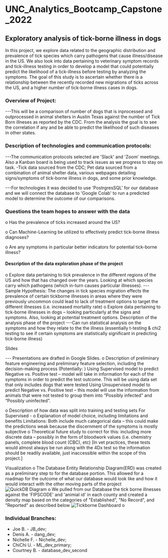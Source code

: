 # UNC_Analytics_Bootcamp_Capstone_2022

## Exploratory analysis of tick-borne illness in dogs
In this project, we explore data related to the geographic distribution and prevalence of tick species which carry pathogens that cause illness/disease in the US. We also look into data pertaining to veterinary symptom records and tick-illness testing in order to develop a model that could potentially predict the likelihood of a tick-illness before testing by analyzing the symptoms. The goal of this study is to ascertain whether there is a relationship between the recently recorded new migrations of ticks across the US, and a higher number of tick-borne illness cases in dogs. 
### Overview of Project:
---This will be a comparison of number of dogs that is inprocessed and outprocessed in animal shelters in Austin Texas against the number of Tick Born illneses as reported by the CDC. From the analysis the goal is to see the correlation if any and be able to predict the likelihood of such diseases in other states.

### Description of technologies and communication protocols:
---The communication protocols selected are 'Slack' and 'Zoom' meetings. Also a Kanban board is being used to track issues as we progress to stay on task. 
-Tick data sourced from the CDC; Pet data sourced from a combination of animal shelter data, various webpages detailing signs/symptoms of tick-borne illness in dogs, and some prior knowledge.

---For technologies it was decided to use 'PostrgresSQL' for our database and we will connect the database to 'Google Colab' to run a predicted model to determine the outcome of our comparisons.

### Questions the team hopes to answer with the data
o	Has the prevalence of ticks increased around the US?

o	Can Machine-Learning be utilized to effectively predict tick-borne illness diagnoses?

o	Are any symptoms in particular better indicators for potential tick-borne illness?

#### Description of the data exploration phase of the project
o	Explore data pertaining to tick prevalence in the different regions of the US and how that has changed over the years. Looking at which species carry which
    pathogens (which in-turn causes particular illnesses). 
    ---Sample Hypothesis: The changes in tick species migration effects the prevalence of certain tickborne illnesses in areas where they were previously uncommon
    could lead to lack of treatment options to target the different illnesses (i.e. increased mortality rate)
o	Explore data pertaining to tick-borne illnesses in dogs – looking particularly at the signs and symptoms. Also, looking at potential treatment options. 
    Description of the analysis phase of the project
    ---Can run statistical analysis on the symptoms and how they relate to the the illness (essentially t-testing & chi2 testing to see if certain symptoms are
    statistically significant in predicting tick-borne illness)

Slides

--- Presentations are drafted in Google Slides.
o	Description of preliminary feature engineering and preliminary feature selection, including the decision-making process
    (Potentially: )
    Using Supervised model to predict Negative vs. Positive test – model will take in information for each of the symptoms in order to predict the test outcome. 
    This will be using data set that only includes dogs that were tested
    Using Unsupervised model to predict Negative vs. Positive test – this model will use the information from animals that were not tested  to group them into
    “Possibly infected” and “Possibly uninfected”. 

o	Description of how data was split into training and testing sets
    For Supervised - 
o	Explanation of model choice, including limitations and benefits
    Limitations: Both include much categorical data – this could make the predictions weak because the discernment of the symptoms is mostly subjective
o	Theoretical future study to correct for this: including more discrete data – possibly in the form of bloodwork values (i.e. chemistry panels, complete blood count
    (CBC), etc) [In vet practices, these tests would almost always be run along with the 4Dx test so the information should be readily available, just inaccessible
    within the scope of this project.]
    
Visualization
o The Database Entity Relationship Diagram(ERD) was created as a preliminary step to for the database portion. This allowed for a roadmap for the outcome of what our database would look like and how it would interact with the other moving parts of the project ![QuickDB Diagram](https://github.com/jobloom79/UNC_Analytics_Bootcamp_Capstone_2022/blob/customer_acceptance_test/Visualizations/QuickDBD-Capstone%20(1).png)
o We pulled from our Database the tick borne illnesses against the 'FIPSCODE' and 'animial id' in each county and created a density map based on the categories of "Established", "No Record", and "Reported" as described below ![Tickborne Dashboard](https://github.com/jobloom79/UNC_Analytics_Bootcamp_Capstone_2022/blob/customer_acceptance_test/Visualizations/Tickborne%20Dashboard.PNG)
o


### Individual Branches:
- Joe B. - JB_dev;
- Denis A. - dang_dev; 
- Nichelle F. - Nichelle_dev; 
- ChiChi U. - ML_dev_primary; 
- Courtney B. - database_dev_second
